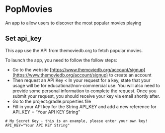 # PopMovies
 An app to allow users to discover the most popular movies playing

## Set api_key
This app use the API from themoviedb.org to fetch popular movies.

To launch the app, you need to follow the follow steps:
- Go to the website [https://www.themoviedb.org/account/signup](https://www.themoviedb.org/account/signup) to create an account
- Then request an API Key
< In your request for a key, state that your usage will be for educational/non-commercial use. You will also need to provide some personal information to complete the request. Once you submit your request, you should receive your key via email shortly after.
- Go to the project:gradle.properties file
- Fill in your API key for the String API_KEY and add a new reference for API_KEY = “Your API KEY String”
```
# My Secret Key - this is an example, please enter your own key!
API_KEY="Your API KEY String"
```
